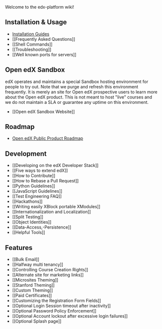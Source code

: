 Welcome to the edx-platform wiki!

## Installation & Usage

* [Installation Guides](https://github.com/edx/configuration/wiki#wiki-installation)
* [[Frequently Asked Questions]]
* [[Shell Commands]]
* [[Troubleshooting]]
* [[Well known ports for servers]]

## Open edX Sandbox

edX operates and maintains a special Sandbox hosting environment for people to try out. Note that we purge and refresh this environment frequently. It is merely an site for Open edX prospective users to learn more about the Open edX product. This is not meant to host "live" courses and we do not maintain a SLA or guarantee any uptime on this environment.

* [[Open edX Sandbox Website]]

## Roadmap

* [Open edX Public Product Roadmap](https://edx-wiki.atlassian.net/wiki/display/OPENPROD/Open+edX+Public+Product+Roadmap)

## Development

* [[Developing on the edX Developer Stack]]
* [[Five ways to extend edX]]
* [[How to Contribute]]
* [[How to Rebase a Pull Request]]
* [[Python Guidelines]]
* [[JavaScript Guidelines]]
* [[Test Engineering FAQ]]
* [[Hackathons]]
* [[Writing easily XBlock portable XModules]]
* [[Internationalization and Localization]]
* [[Split Testing]]
* [[Object Identities]]
* [[Data-Access,-Persistence]]
* [[Helpful Tools]]

## Features

* [[Bulk Email]]
* [[Halfway multi tenancy]]
* [[Controlling Course Creation Rights]]
* [[Alternate site for marketing links]]
* [[Microsites Theming]]
* [[Stanford Theming]]
* [[Custom Theming]]
* [[Paid Certificates]]
* [[Customizing the Registration Form Fields]]
* [[Optional Login Session timeout after inactivity]]
* [[Optional Password Policy Enforcement]]
* [[Optional Account lockout after excessive login failures]]
* [[Optional Splash page]]